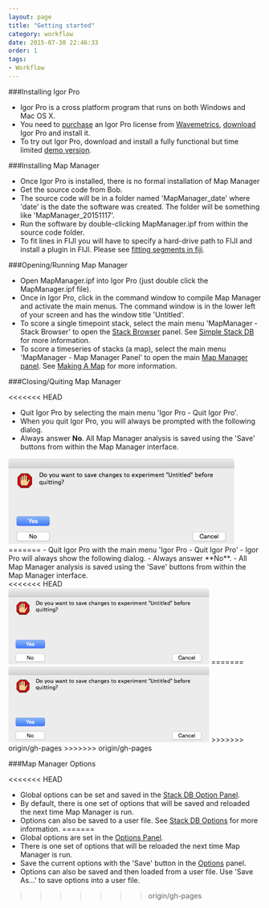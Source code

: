 ```yaml
---
layout: page
title: "Getting started"
category: workflow
date: 2015-07-30 22:46:33
order: 1
tags:
- Workflow
---
```


###Installing Igor Pro

 - Igor Pro is a cross platform program that runs on both Windows and Mac OS X.
 - You need to [purchase][2] an Igor Pro license from [Wavemetrics][1], [download][3] Igor Pro and install it.
 - To try out Igor Pro, download and install a fully functional but time limited [demo version][4].

###Installing Map Manager

 - Once Igor Pro is installed, there is no formal installation of Map Manager
 - Get the source code from Bob.
 - The source code will be in a folder named 'MapManager_date' where 'date' is the date the software was created. The folder will be something like 'MapManager_20151117'.
 - Run the software by double-clicking MapManager.ipf from within the source code folder.
 - To fit lines in FIJI you will have to specify a hard-drive path to FIJI and install a plugin in FIJI. Please see [fitting segments in fiji][7].
 
###Opening/Running Map Manager

 - Open MapManager.ipf into Igor Pro (just double click the MapManager.ipf file).
 - Once in Igor Pro, click in the command window to compile Map Manager and activate the main menus. The command window is in the lower left of your screen and has the window title 'Untitled'.
 - To score a single timepoint stack, select the main menu 'MapManager - Stack Browser' to open the [Stack Browser][6] panel. See [Simple Stack DB][10] for more information.
 - To score a timeseries of stacks (a map), select the main menu 'MapManager - Map Manager Panel' to open the main [Map Manager panel][5]. See [Making A Map][11] for more information.

###Closing/Quiting Map Manager

<<<<<<< HEAD
 - Quit Igor Pro by selecting the main menu 'Igor Pro - Quit Igor Pro'.
 - When you quit Igor Pro, you will always be prompted with the following dialog.
 - Always answer **No**. All Map Manager analysis is saved using the 'Save' buttons from within the Map Manager interface.
 
<div class="print-page-break"></div>
<IMG class="img-float-left" SRC="../images/mm3/quit-igor.png" WIDTH="450">
=======
 - Quit Igor Pro with the main menu 'Igor Pro - Quit Igor Pro'
 - Igor Pro will always show the following dialog.
 - Always answer **No**.
 - All Map Manager analysis is saved using the 'Save' buttons from within the Map Manager interface.
<div class="print-page-break"></div>
<<<<<<< HEAD
<IMG class="img-float-left" SRC="images/mm3/quit-igor.png" WIDTH="400">
=======
<IMG class="img-float-left" SRC="../images/mm3/quit-igor.png" WIDTH="400">
>>>>>>> origin/gh-pages
>>>>>>> origin/gh-pages
<div class="print-page-break"></div>

###Map Manager Options

<<<<<<< HEAD
 - Global options can be set and saved in the [Stack DB Option Panel][9].
 - By default, there is one set of options that will be saved and reloaded the next time Map Manager is run.
 - Options can also be saved to a user file. See [Stack DB Options][9] for more information.
=======
 - Global options are set in the [Options Panel][9].
 - There is one set of options that will be reloaded the next time Map Manager is run.
 - Save the current options with the 'Save' button in the [Options][9] panel.
 - Options can also be saved and then loaded from a user file. Use 'Save As...' to save options into a user file.
>>>>>>> origin/gh-pages


[1]: https://www.wavemetrics.com/index.html
[2]: https://www.wavemetrics.com/order/order1.php?type=Academic
[3]: https://www.wavemetrics.com/support/versions.htm
[4]: https://www.wavemetrics.com/support/demos.htm
[5]: /mapmanager/main-panel/
[6]: /mapmanager/stack-browser/
[7]: /mapmanager/fitting-segments-in-fiji/
[8]: /mapmanager/user-files/
[9]: /mapmanager/stackdb-options-panel/
[10]: /mapmanager/simple-stack-db/
[11]: /mapmanager/making-a-map/
